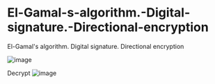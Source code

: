 # El-Gamal-s-algorithm.-Digital-signature.-Directional-encryption
El-Gamal's algorithm. Digital signature. Directional encryption

![image](https://github.com/VolodymyrNakonechnyi/El-Gamal-s-algorithm.-Digital-signature.-Directional-encryption/assets/146861887/a865efc4-6b38-46ab-93fa-c4d1673d7fa8)

Decrypt
![image](https://github.com/VolodymyrNakonechnyi/El-Gamal-s-algorithm.-Digital-signature.-Directional-encryption/assets/146861887/7232c8fe-b618-49bd-8f47-0d79c63b1a2d)

